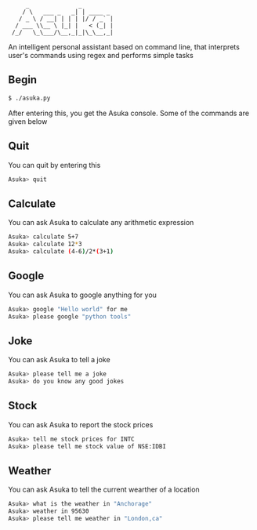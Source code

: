          _              _         
        / \   ___ _   _| | ____ _ 
       / _ \ / __| | | | |/ / _` |
      / ___ \\__ \ |_| |   < (_| |
     /_/   \_\___/\__,_|_|\_\__,_|
                              
An intelligent personal assistant based on command line, that interprets user's commands using regex and performs simple tasks

## Begin
```bash
$ ./asuka.py
```
After entering this, you get the Asuka console.
Some of the commands are given below

## Quit
You can quit by entering this
```bash
Asuka> quit
```

## Calculate
You can ask Asuka to calculate any arithmetic expression
```bash
Asuka> calculate 5+7
Asuka> calculate 12*3
Asuka> calculate (4-6)/2*(3+1)
```

## Google
You can ask Asuka to google anything for you
```bash
Asuka> google "Hello world" for me
Asuka> please google "python tools"
```

## Joke
You can ask Asuka to tell a joke
```bash
Asuka> please tell me a joke
Asuka> do you know any good jokes
```

## Stock
You can ask Asuka to report the stock prices
```bash
Asuka> tell me stock prices for INTC
Asuka> please tell me stock value of NSE:IDBI
```

## Weather
You can ask Asuka to tell the current wearther of a location
```bash
Asuka> what is the weather in "Anchorage"
Asuka> weather in 95630
Asuka> please tell me weather in "London,ca"
```